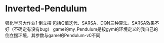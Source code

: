 # Inverted-Pendulum
强化学习大作业1 倒立摆
包括Q值迭代、SARSA、DQN三种算法。SARSA效果不好（不确定有没有bug）
game的my_Pendulum是按gym的环境定义的我自己的倒立摆环境，其参数与game的Pendulum-v0不同
